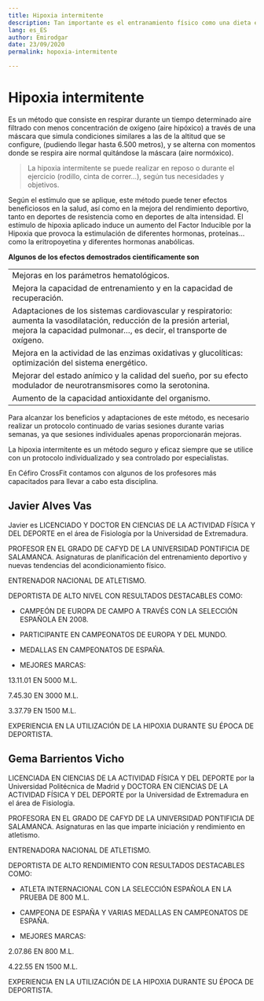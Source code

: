 ```yaml
---
title: Hipoxia intermitente
description: Tan importante es el entranamiento físico como una dieta equilibrada y orientada a nuestros objetivos.
lang: es_ES
author: Emirodgar
date: 23/09/2020
permalink: hopoxia-intermitente

---
```


# Hipoxia intermitente

Es un método que consiste en respirar durante un tiempo determinado aire filtrado con menos concentración de oxígeno (aire hipóxico) a través de una máscara que simula condiciones similares a las de la altitud que se configure, (pudiendo llegar hasta 6.500 metros), y se alterna con momentos donde se respira aire normal quitándose la máscara (aire normóxico).

> La hipoxia intermitente se puede realizar en reposo o durante el ejercicio (rodillo, cinta de correr…), según tus necesidades y objetivos.

Según el estímulo que se aplique, este método puede tener efectos beneficiosos en la salud, así como en la mejora del rendimiento deportivo, tanto en deportes de resistencia como en deportes de alta intensidad. El estímulo de hipoxia aplicado induce un aumento del Factor Inducible por la Hipoxia que provoca la estimulación de diferentes hormonas, proteínas… como la eritropoyetina y diferentes hormonas anabólicas.

**Algunos de los efectos demostrados científicamente son**

|  |
|--|
| Mejoras en los parámetros hematológicos. |  
| Mejora la capacidad de entrenamiento y en la capacidad de recuperación. | 
| Adaptaciones de los sistemas cardiovascular y respiratorio: aumenta la vasodilatación, reducción de la presión arterial, mejora la capacidad pulmonar…, es decir, el transporte de oxígeno. | 
| Mejora en la actividad de las enzimas oxidativas y glucolíticas: optimización del sistema energético. | 
| Mejorar del estado anímico y la calidad del sueño, por su efecto modulador de neurotransmisores como la serotonina. | 
|  Aumento de la capacidad antioxidante del organismo. | 


Para alcanzar los beneficios y adaptaciones de este método, es necesario realizar un protocolo continuado de varias sesiones durante varias semanas, ya que sesiones individuales apenas proporcionarán mejoras.

La hipoxia intermitente es un método seguro y eficaz siempre que se utilice con un protocolo individualizado y sea controlado por especialistas.

En Céfiro CrossFit contamos con algunos de los profesores más capacitados para llevar a cabo esta disciplina.

## Javier Alves Vas

Javier es LICENCIADO Y DOCTOR EN CIENCIAS DE LA ACTIVIDAD FÍSICA Y DEL DEPORTE en el área de Fisiología por la Universidad de Extremadura.

PROFESOR EN EL GRADO DE CAFYD DE LA UNIVERSIDAD PONTIFICIA DE SALAMANCA. Asignaturas de planificación del entrenamiento deportivo y nuevas tendencias del acondicionamiento físico.

ENTRENADOR NACIONAL DE ATLETISMO.

DEPORTISTA DE ALTO NIVEL CON RESULTADOS DESTACABLES COMO:

-   CAMPEÓN DE EUROPA DE CAMPO A TRAVÉS CON LA SELECCIÓN ESPAÑOLA EN 2008.
    
-   PARTICIPANTE EN CAMPEONATOS DE EUROPA Y DEL MUNDO.
    
-   MEDALLAS EN CAMPEONATOS DE ESPAÑA.
    
-   MEJORES MARCAS:
    

13.11.01 EN 5000 M.L.

7.45.30 EN 3000 M.L.

3.37.79 EN 1500 M.L.

EXPERIENCIA EN LA UTILIZACIÓN DE LA HIPOXIA DURANTE SU ÉPOCA DE DEPORTISTA.

## Gema Barrientos Vicho

LICENCIADA EN CIENCIAS DE LA ACTIVIDAD FÍSICA Y DEL DEPORTE por la Universidad Politécnica de Madrid y DOCTORA EN CIENCIAS DE LA ACTIVIDAD FÍSICA Y DEL DEPORTE por la Universidad de Extremadura en el área de Fisiología.

PROFESORA EN EL GRADO DE CAFYD DE LA UNIVERSIDAD PONTIFICIA DE SALAMANCA. Asignaturas en las que imparte iniciación y rendimiento en atletismo.

ENTRENADORA NACIONAL DE ATLETISMO.

DEPORTISTA DE ALTO RENDIMIENTO CON RESULTADOS DESTACABLES COMO:

-   ATLETA INTERNACIONAL CON LA SELECCIÓN ESPAÑOLA EN LA PRUEBA DE 800 M.L.
    
-   CAMPEONA DE ESPAÑA Y VARIAS MEDALLAS EN CAMPEONATOS DE ESPAÑA.
    
-   MEJORES MARCAS:
    

2.07.86 EN 800 M.L.

4.22.55 EN 1500 M.L.

EXPERIENCIA EN LA UTILIZACIÓN DE LA HIPOXIA DURANTE SU ÉPOCA DE DEPORTISTA.
<!--stackedit_data:
eyJoaXN0b3J5IjpbLTgxMzc2NjgxOV19
-->